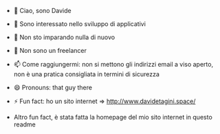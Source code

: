 - 👋 Ciao, sono Davide
- 👀 Sono interessato nello sviluppo di applicativi
- 🌱 Non sto imparando nulla di nuovo
- 💞️ Non sono un freelancer
- 📫 Come raggiungermi: non si mettono gli indirizzi email a viso aperto, non è una pratica consigliata in termini di sicurezza
- 😄 Pronouns: that guy there
- ⚡ Fun fact: ho un sito internet => http://www.davidetagini.space/

- Altro fun fact, è stata fatta la homepage del mio sito internet in questo readme

<!---
davidetagini99/davidetagini99 is a ✨ special ✨ repository because its `README.md` (this file) appears on your GitHub profile.
You can click the Preview link to take a look at your changes.
--->
